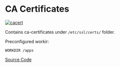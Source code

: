# CA Certificates 

[![cacert](https://github.com/rayyildiz/docker-images/actions/workflows/cacert.yaml/badge.svg)](https://github.com/rayyildiz/docker-images/actions/workflows/cacert.yaml)

Contains ca-certificates under `/etc/ssl/certs/` folder. 

Preconfigured workir:

```WORKDIR /apps``` 


[Source Code](https://github.com/rayyildiz/docker-images/tree/master/ca-certificates)
